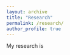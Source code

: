 ```yaml
---
layout: archive
title: "Research"
permalink: /research/
author_profile: true
---
```


My research is
